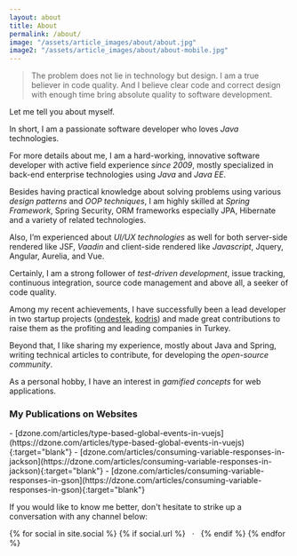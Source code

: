 ```yaml
---
layout: about
title: About
permalink: /about/
image: "/assets/article_images/about/about.jpg"
image2: "/assets/article_images/about/about-mobile.jpg"
---
```

>The problem does not lie in technology but design. I am a true believer in code quality. And I believe clear code and correct design with enough time bring absolute quality to software development.

Let me tell you about myself.

In short, I am a passionate software developer who loves *Java* technologies.

For more details about me, I am a hard-working, innovative software developer with active field experience *since 2009*, mostly specialized in back-end enterprise technologies using *Java* and *Java EE*.

Besides having practical knowledge about solving problems using various *design patterns* and *OOP techniques*, I am highly skilled at *Spring Framework*, Spring Security, ORM frameworks especially JPA, Hibernate and a variety of related technologies.

Also, I’m experienced about *UI/UX technologies* as well for both server-side rendered like JSF, *Vaadin* and client-side rendered like *Javascript*, Jquery, Angular, Aurelia, and Vue.

Certainly, I am a strong follower of *test-driven development*, issue tracking, continuous integration, source code management and above all, a seeker of code quality.

Among my recent achievements, I have successfully been a lead developer in two startup projects ([ondestek](https://ondestek.com), [kodris](https://www.kodris.com)) and made great contributions to raise them as the profiting and leading companies in Turkey.

Beyond that, I like sharing my experience, mostly about Java and Spring, writing technical articles to contribute, for developing the *open-source community*.

As a personal hobby, I have an interest in *gamified concepts* for web applications.

### My Publications on Websites
<p></p>
- [dzone.com/articles/type-based-global-events-in-vuejs](https://dzone.com/articles/type-based-global-events-in-vuejs){:target="blank"}
- [dzone.com/articles/consuming-variable-responses-in-jackson](https://dzone.com/articles/consuming-variable-responses-in-jackson){:target="blank"}
- [dzone.com/articles/consuming-variable-responses-in-gson](https://dzone.com/articles/consuming-variable-responses-in-gson){:target="blank"}

If you would like to know me better, don't hesitate to strike up a conversation with any channel below:
<p class="about-social">
  {% for social in site.social %}
    {% if social.url %}
        <a class="icon-{{ social.icon }}" href="{{ social.url }}" title="{{ social.desc }}">
          <i class="fa fa-{{ social.icon }}"></i>
        </a>
        &nbsp;&nbsp;·&nbsp;&nbsp;
    {% endif %}
  {% endfor %}
  <a class="icon-email" href="mailto:{{ site.email }}" title="Send Email">
    <i class="fa fa-envelope"></i>
  </a>
</p>
